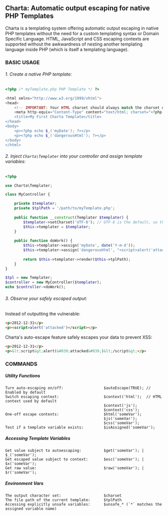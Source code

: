 ## Charta: Automatic output escaping for native PHP Templates

Charta is a templating system offering automatic output escaping in native
PHP templates without the need for a custom templating syntax or Domain Specific
Language. HTML, JavaScript and CSS escaping contexts are supported without 
the awkwardness of nesting another templating language inside PHP (which is
itself a templating language).

### BASIC USAGE

###### 1. Create a native PHP template:

```php
<?php /* myTemplate.php PHP Template */ ?>

<html xmlns="http://www.w3.org/1999/xhtml">
<head>
    <!-- IMPORTANT: Your HTML charset should always match the charset used in your escaping! -->
    <meta http-equiv="Content-Type" content="text/html; charset="<?php echo $charset; ?>" />
    <title>My First Charta Template</title>
</head>
<body>
    <p><?php echo $_('myDate'); ?></p>
    <p><?php echo $_('dangerousHtml'); ?></p>
</body>
</html>
```

###### 2. Inject `Charta\Templater` into your controller and assign template variables:

```php
<?php

use Charta\Templater;

class MyController {

    private $templater;
    private $tplPath = '/path/to/myTemplate.php';
    
    public function __construct(Templater $templater) {
        $templater->setCharset('UTF-8'); // UTF-8 is the default, so this isn't strictly necessary
        $this->templater = $templater;
    }
    
    public function doWork() {
        $this->templater->assign('myDate', date('Y-m-d'));
        $this->templater->assign('dangerousHtml', "<script>alert('attacked')</script>");
        
        return $this->templater->render($this->tplPath);
    }
}

$tpl = new Templater;
$controller = new MyController($templater);
echo $controller->doWork();
```

###### 3. Observe your safely escaped output:

Instead of outputting the vulnerable:

```HTML
<p>2012-12-31</p>
<p><script>alert('attacked')</script></p>
```

Charta's auto-escape feature safely escapes your data to prevent XSS:

```HTML
<p>2012-12-31</p>
<p>&lt;script&gt;alert(&#039;attacked&#039;)&lt;/script&gt;</p>
```


### COMMANDS

##### Utility Functions
```
Turn auto-escaping on/off:                  $autoEscape(TRUE); // Enabled by default
Switch escaping context:                    $context('html');  // HTML context used by default
                                            $context('js');
                                            $context('css');
One-off escape contexts:                    $html('someVar');
                                            $js('someVar');
                                            $css('someVar');
Test if a template variable exists:         $isAssigned('someVar');
```

##### Accessing Template Variables
```
Get value subject to autoescaping:          $get('someVar'); | $_('someVar');
Get escaped value subject to context:       $esc('someVar'); | $x('someVar');
Get raw value:                              $raw('someVar'); | $r('someVar');
```

##### Environment Vars
```
The output character set:                   $charset
The file path of the current template:      $tplPath
Accessing explicitly unsafe variables:      $unsafe_* (`*` matches the assigned variable name)
```